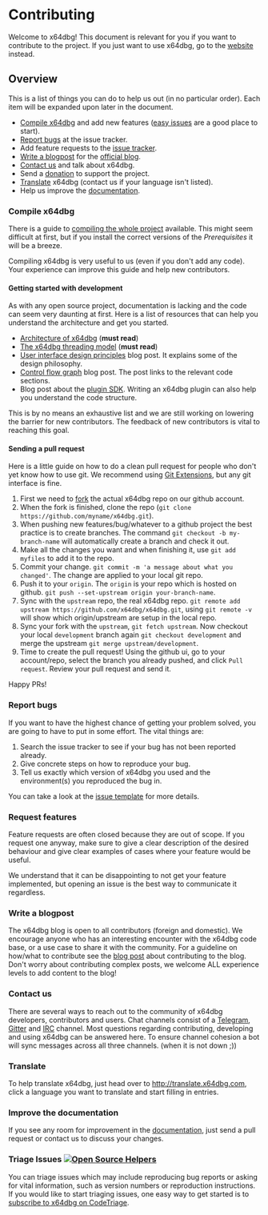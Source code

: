 # Contributing

Welcome to x64dbg! This document is relevant for you if you want to contribute to the project. If you just want to use x64dbg, go to the [website](https://x64dbg.com) instead.

## Overview

This is a list of things you can do to help us out (in no particular order). Each item will be expanded upon later in the document.

- [Compile x64dbg](https://github.com/x64dbg/x64dbg/wiki/Compiling-the-whole-project) and add new features ([easy issues](http://easy.x64dbg.com) are a good place to start).
- [Report bugs](http://report.x64dbg.com) at the issue tracker.
- Add feature requests to the [issue tracker](http://issues.x64dbg.com).
- [Write a blogpost](https://x64dbg.com/blog/2016/07/09/Looking-for-writers.html) for the [official blog](http://blog.x64dbg.com).
- [Contact us](https://x64dbg.com/#contact) and talk about x64dbg.
- Send a [donation](http://donate.x64dbg.com) to support the project.
- [Translate](http://translate.x64dbg.com) x64dbg (contact us if your language isn't listed).
- Help us improve the [documentation](https://github.com/x64dbg/docs/issues).

### Compile x64dbg

There is a guide to [compiling the whole project](https://github.com/x64dbg/x64dbg/wiki/Compiling-the-whole-project) available. This might seem difficult at first, but if you install the correct versions of the *Prerequisites* it will be a breeze.

Compiling x64dbg is very useful to us (even if you don't add any code). Your experience can improve this guide and help new contributors.

#### Getting started with development

As with any open source project, documentation is lacking and the code can seem very daunting at first. Here is a list of resources that can help you understand the architecture and get you started.

- [Architecture of x64dbg](https://x64dbg.com/blog/2016/10/04/architecture-of-x64dbg.html) (**must read**)
- [The x64dbg threading model](https://x64dbg.com/blog/2016/10/20/threading-model.html) (**must read**)
- [User interface design principles](https://x64dbg.com/blog/2016/08/08/user-interface-design-principles.html) blog post. It explains some of the design philosophy.
- [Control flow graph](https://x64dbg.com/blog/2016/07/27/Control-flow-graph.html) blog post. The post links to the relevant code sections.
- Blog post about the [plugin SDK](https://x64dbg.com/blog/2016/07/30/x64dbg-plugin-sdk.html). Writing an x64dbg plugin can also help you understand the code structure.

This is by no means an exhaustive list and we are still working on lowering the barrier for new contributors. The feedback of new contributors is vital to reaching this goal.

#### Sending a pull request

Here is a little guide on how to do a clean pull request for people who don't yet know how to use git. We recommend using [Git Extensions](https://gitextensions.github.io), but any git interface is fine.

1. First we need to [fork](https://help.github.com/articles/fork-a-repo/) the actual x64dbg repo on our github account.
2. When the fork is finished, clone the repo (`git clone https://github.com/myname/x64dbg.git`).
3. When pushing new features/bug/whatever to a github project the best practice is to create branches. The command `git checkout -b my-branch-name` will automatically create a branch and check it out.
4. Make all the changes you want and when finishing it, use `git add myfiles` to add it to the repo.
5. Commit your change. `git commit -m 'a message about what you changed'`. The change are applied to your local git repo.
6. Push it to your `origin`. The `origin` is your repo which is hosted on github. `git push --set-upstream origin your-branch-name`.
7. Sync with the `upstream` repo, the real x64dbg repo. `git remote add upstream https://github.com/x64dbg/x64dbg.git`, using `git remote -v` will show which origin/upstream are setup in the local repo.
8. Sync your fork with the `upstream`, `git fetch upstream`. Now checkout your local `development` branch again `git checkout development` and merge the upstream `git merge upstream/development`.
9. Time to create the pull request! Using the github ui, go to your account/repo, select the branch you already pushed, and click `Pull request`. Review your pull request and send it.

Happy PRs!

### Report bugs

If you want to have the highest chance of getting your problem solved, you are going to have to put in some effort. The vital things are:

1. Search the issue tracker to see if your bug has not been reported already.
2. Give concrete steps on how to reproduce your bug.
3. Tell us exactly which version of x64dbg you used and the environment(s) you reproduced the bug in.

You can take a look at the [issue template](https://github.com/x64dbg/x64dbg/blob/development/.github/ISSUE_TEMPLATE.md) for more details.

### Request features

Feature requests are often closed because they are out of scope. If you request one anyway, make sure to give a clear description of the desired behaviour and give clear examples of cases where your feature would be useful.

We understand that it can be disappointing to not get your feature implemented, but opening an issue is the best way to communicate it regardless.

### Write a blogpost

The x64dbg blog is open to all contributors (foreign and domestic). We encourage anyone who has an interesting encounter with the x64dbg code base, or a use case to share it with the community. For a guideline on how/what to contribute see the [blog post](https://x64dbg.com/blog/2016/07/09/Looking-for-writers.html) about contributing to the blog. Don't worry about contributing complex posts, we welcome ALL experience levels to add content to the blog! 

### Contact us

There are several ways to reach out to the community of x64dbg developers, contributors and users. Chat channels consist of a [Telegram](https://telegram.me/x64dbg), [Gitter](http://gitter.x64dbg.com/) and [IRC](https://webchat.freenode.net/?channels=x64dbg) channel. Most questions regarding contributing, developing and using x64dbg can be answered here. To ensure channel cohesion a bot will sync messages across all three channels. (when it is not down ;))

### Translate

To help translate x64dbg, just head over to http://translate.x64dbg.com, click a language you want to translate and start filling in entries.

### Improve the documentation

If you see any room for improvement in the [documentation](http://help.x64dbg.com), just send a pull request or contact us to discuss your changes.

### Triage Issues [![Open Source Helpers](https://www.codetriage.com/x64dbg/x64dbg/badges/users.svg)](https://www.codetriage.com/x64dbg/x64dbg)

You can triage issues which may include reproducing bug reports or asking for vital information, such as version numbers or reproduction instructions. If you would like to start triaging issues, one easy way to get started is to [subscribe to x64dbg on CodeTriage](https://www.codetriage.com/x64dbg/x64dbg).
